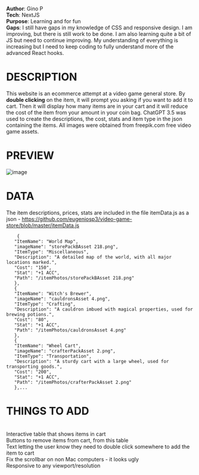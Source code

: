 **Author**: Gino P
<br>**Tech**: NextJS 
<br>**Purpose**: Learning and for fun
<br>**Gaps**: I still have gaps in my knowledge of CSS and responsive design. I am improving, but there is still work to be done. I am also learning quite a bit of JS but need to continue improving. My understanding of everything is increasing but I need to keep coding to fully understand more of the advanced React hooks.

# DESCRIPTION 
This website is an ecommerce attempt at a video game general store. By **double clicking** on the item, it will prompt you asking if you want to add it to cart. Then it will display how many items are in your cart and it will reduce the cost of the item from your amount in your coin bag. 
ChatGPT 3.5 was used to create the descriptions, the cost, stats and item type in the json containing the items. 
All images were obtained from freepik.com free video game assets.

# PREVIEW 
![image](https://user-images.githubusercontent.com/64187887/225635043-0fa73025-c50f-4229-8e97-d7f30862d441.png)


# DATA
The item descriptions, prices, stats are included in the file itemData.js as a json - https://github.com/eugeniosp3/video-game-store/blob/master/itemData.js

```export const itemJSON = [
    {
   "ItemName": "World Map",
   "imageName": "storePackBAsset 218.png",
   "ItemType": "Miscellaneous",
   "Description": "A detailed map of the world, with all major locations marked.",
   "Cost": "150",
   "Stat": "+1 ACC",
   "Path": "/itemPhotos/storePackBAsset 218.png"
   },
   {
   "ItemName": "Witch's Brewer",
   "imageName": "cauldronsAsset 4.png",
   "ItemType": "Crafting",
   "Description": "A cauldron imbued with magical properties, used for brewing potions.",
   "Cost": "80",
   "Stat": "+1 ACC",
   "Path": "/itemPhotos/cauldronsAsset 4.png"
   },
   {
   "ItemName": "Wheel Cart",
   "imageName": "crafterPackAsset 2.png",
   "ItemType": "Transportation",
   "Description": "A sturdy cart with a large wheel, used for transporting goods.",
   "Cost": "200",
   "Stat": "+1 ACC",
   "Path": "/itemPhotos/crafterPackAsset 2.png"
   },...
   ```

# THINGS TO ADD 
<br>Interactive table that shows items in cart
<br>Buttons to remove items from cart, from this table
<br>Text letting the user know they need to double click somewhere to add the item to cart
<br>Fix the scrollbar on non Mac computers - it looks ugly
<br>Responsive to any viewport/resolution 
